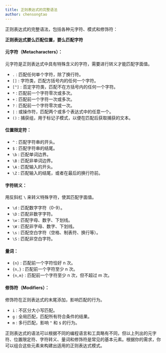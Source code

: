 ```yaml
---
title: 正则表达式的完整语法
author: chensongtao
---
```


正则表达式的完整语法，包括各种元字符、模式和修饰符：

**正则表达式要么匹配位置，要么匹配字符**

#### 元字符（Metacharacters）：

元字符是正则表达式中具有特殊含义的字符，需要进行转义才能匹配字面值。

- `.` : 匹配任何单个字符，除了换行符。
- `[]` : 字符类，匹配方括号内的任何一个字符。
- `[^]` : 否定字符类，匹配不在方括号内的任何一个字符。
- `*` : 匹配前一个字符零次或多次。
- `+` : 匹配前一个字符一次或多次。
- `?` : 匹配前一个字符零次或一次。
- `|` : 或操作符，匹配两个或多个表达式中的任意一个。
- `()` : 捕获组，用于标记子模式，以便在匹配后获取捕获的文本。

#### 位置限定符：

- `^` : 匹配字符串的开头。
- `$` : 匹配字符串的结尾。
- `\b` : 匹配单词边界。
- `\B` : 匹配非单词边界。
- `\A` : 匹配输入的开头。
- `\Z` : 匹配输入的结尾，或者在最后的换行符前。

#### 字符转义：

用反斜杠 `\` 来转义特殊字符，使其匹配字面值。

- `\d` : 匹配数字字符（0-9）。
- `\D` : 匹配非数字字符。
- `\w` : 匹配字母、数字、下划线。
- `\W` : 匹配非字母、数字、下划线。
- `\s` : 匹配空白字符（空格、制表符、换行等）。
- `\S` : 匹配非空白字符。

#### 量词：

- `{n}` : 匹配前一个字符恰好 n 次。
- `{n,}` : 匹配前一个字符至少 n 次。
- `{n,m}` : 匹配前一个字符至少 n 次，但不超过 m 次。

#### 修饰符（Modifiers）：

修饰符在正则表达式的末尾添加，影响匹配的行为。

- `i` : 不区分大小写匹配。
- `g` : 全局匹配，匹配所有符合条件的结果。
- `m` : 多行匹配，影响 `^` 和 `$` 的行为。

正则表达式的语法可以根据不同的编程语言和工具略有不同，但以上列出的元字符、位置限定符、字符转义、量词和修饰符是常见的基本元素。根据你的需求，你可以组合这些元素来构建出适用的正则表达式模式。
